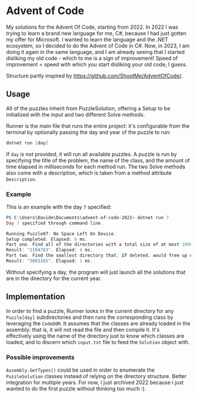 # Advent of Code
My solutions for the Advent Of Code, starting from 2022. In 2022 I was trying to learn a brand new language for me, C#, because I had just gotten my offer for Microsoft. I wanted to learn the language and the .NET ecosystem, so I decided to do the Advent of Code in C#. Now, in 2023, I am doing it again in the same language, and I am already seeing that I started disliking my old code - which to me is a sign of improvement! Speed of improvement = speed with which you start disliking your old code, I guess.

Structure partly inspired by https://github.com/ShootMe/AdventOfCode/.

## Usage

All of the puzzles inherit from PuzzleSolution, offering a Setup to be initialized with the input and two different Solve methods.

Runner is the main file that runs the entire project: it's configurable from the terminal by optionally passing the day and year of the puzzle to run:

```powershell
dotnet run [day]
```

If `day` is not provided, it will run all available puzzles. 
A puzzle is run by specifying the title of the problem, the name of the class, and the amount of time elapsed in milliseconds for each 
method run. The two Solve methods also come with a description, which is taken from a method attribute `Description`.

### Example
This is an example with the day `7` specified:
```powershell
PS C:\Users\Davide\Documents\advent-of-code-2022> dotnet run 7
Day 7 specified through command line.

Running Puzzle07: No Space Left On Device.
Setup completed. Elapsed: 6 ms.
Part one. Find all of the directories with a total size of at most 100000. What is the sum of the total sizes of those directories?
Result: "2104783". Elapsed: 4 ms.
Part two. Find the smallest directory that, if deleted, would free up enough space on the filesystem to run the update. What is the total size of that directory?
Result: "5883165". Elapsed: 1 ms.
```

Without specifying a day, the program will just launch all the solutions that are in the directory for the current year.

## Implementation

In order to find a puzzle, Runner looks in the current directory for any `Puzzle[day]` subdirectories and then runs the corresponding class by
leveraging the `CodeDOM`. It assumes that the classes are already loaded in the assembly: that is, it will not read the file and then compile it. It's  
effectively using the name of the directory just to know which classes are loaded, and to discern which `input.txt` file to feed the `Solution` object with. 

### Possible improvements

`Assembly.GetTypes()` could be used in order to enumerate the `PuzzleSolution` classes instead of relying on the directory structure.
Better integration for multiple years. For now, I just archived 2022 because I just wanted to do the first puzzle without thinking too much :).